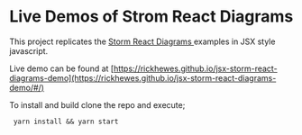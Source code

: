 # Live Demos of Strom React Diagrams 

This project replicates the [Storm React Diagrams ](https://github.com/projectstorm/react-diagrams) examples in JSX style javascript.

Live demo can be found at [https://rickhewes.github.io/jsx-storm-react-diagrams-demo](https://rickhewes.github.io/jsx-storm-react-diagrams-demo/#/) 

To install and build clone the repo and execute;

``` yarn install && yarn start```
